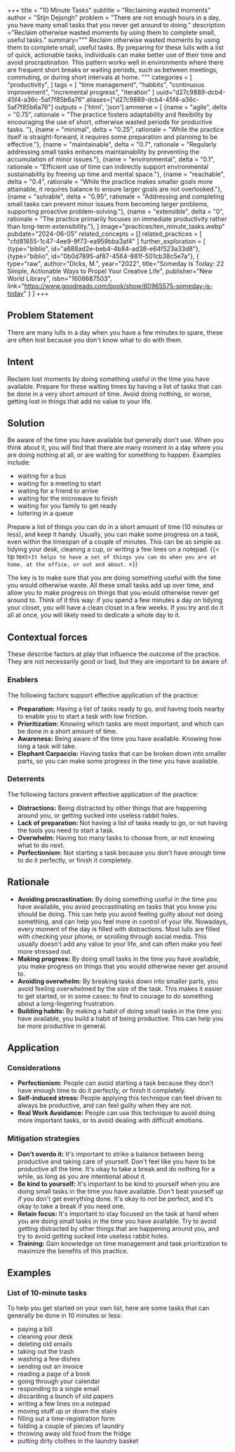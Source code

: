 +++
title = "10 Minute Tasks"
subtitle = "Reclaiming wasted moments"
author = "Stijn Dejongh"
problem = "There are not enough hours in a day, you have many small tasks that you never get around to doing."
description ="Reclaim otherwise wasted moments by using them to complete small, useful tasks."
summary="""
Reclaim otherwise wasted moments by using them to complete small, useful tasks. By preparing for these lulls with a list of quick, actionable 
tasks, individuals can make better use of their time and avoid procrastination. This pattern works well in environments where there are frequent short breaks or waiting periods, such as between meetings, commuting, or during short intervals at home. 
"""
categories = [
    "productivity",
]
tags = [
    "time management", "habbits", "continuous improvement", "incremental progress", "iteration"
]
uuid="d27c9889-dcb4-45f4-a36c-5af7f85b6a76"
aliases=["d27c9889-dcb4-45f4-a36c-5af7f85b6a76"]
outputs = ['html', 'json']
ammerse = [
    {name = "agile", delta = "0.75", rationale = "The practice fosters adaptability and flexibility by encouraging the use of short, otherwise wasted periods for productive tasks. "},
    {name = "minimal", delta = "0.25", rationale = "While the practice itself is straight-forward, it requires some preparation and planning to be effective."},
    {name = "maintainable", delta = "0.7", rationale = "Regularly addressing small tasks enhances maintainability by preventing the accumulation of minor issues."},
    {name = "environmental", delta = "0.1", rationale = "Efficient use of time can indirectly support environmental sustainability by freeing up time and mental space."},
    {name = "reachable", delta = "0.4", rationale = "While the practice makes smaller goals more attainable, it requires balance to ensure larger goals are not overlooked."},
    {name = "solvable", delta = "0.95", rationale = "Addressing and completing small tasks can prevent minor issues from becoming larger problems, supporting proactive problem-solving."},
    {name = "extensible", delta = "0", rationale = "The practice primarily focuses on immediate productivity rather than long-term extensibility."},
]
image="practices/ten_minute_tasks.webp"
pubdate="2024-06-05"
related_concepts = []
related_practices = [
  "cfd81655-1c47-4ee9-9f73-ea959bba3af4"
]
further_exploration = [
  {type="biblio", id="a688ad2e-beb4-4b84-ad38-e64f523a33d8"},
  {type="biblio", id="0b0d7895-af87-4564-881f-501cb38c5e7a"},
  { type="raw", author="Dicks, M.", year="2022", title="Someday Is Today: 22 Simple, Actionable Ways to Propel Your Creative Life", publisher="New World Library", isbn="1608687503", link="https://www.goodreads.com/book/show/60965575-someday-is-today" }
]
+++

## Problem Statement

There are many lulls in a day when you have a few minutes to spare, these are often lost because you don't know what to do with them.

## Intent

Reclaim lost moments by doing something useful in the time you have available. Prepare for these waiting times by having a list of tasks that
can be done in a very short amount of time. Avoid doing nothing, or worse, getting lost in things that add no value to your life.

## Solution

Be aware of the time you have available but generally don't use. When you think about it, you will find that there are many moment in a day
where you are doing nothing at all, or are waiting for something to happen. Examples include:

* waiting for a bus
* waiting for a meeting to start
* waiting for a friend to arrive
* waiting for the microwave to finish
* waiting for you family to get ready
* loitering in a queue

Prepare a list of things you can do in a short amount of time (10 minutes or less), and keep it handy. Usually, you can make some progress on a
task, even within the timespan of a couple of minutes. This can be as simple as tidying your desk, cleaning a cup, or writing a few lines on a
notepad.
{{< tip text=`It helps to have a set of things you can do when you are at home, at the office, or out and about.` >}}

The key is to make sure that you are doing something useful with the time you would otherwise waste. All these small tasks add up over time, and
allow you to make progress on things that you would otherwise never get around to. Think of it this way: if you spend a few minutes a day on
tidying your closet, you will have a clean closet in a few weeks. If you try and do it all at once, you will likely need to dedicate a whole day
to it.

## Contextual forces

These describe factors at play that influence the outcome of the practice. They are not necessarily good or bad, but they are important to be aware
of.

### Enablers

The following factors support effective application of the practice:

* **Preparation:** Having a list of tasks ready to go, and having tools nearby to enable you to start a task with low friction.
* **Prioritization:** Knowing which tasks are most important, and which can be done in a short amount of time.
* **Awareness:** Being aware of the time you have available. Knowing how long a task will take.
* **Elephant Carpaccio:** Having tasks that can be broken down into smaller parts, so you can make some progress in the time you have available.

### Deterrents

The following factors prevent effective application of the practice:

* **Distractions:** Being distracted by other things that are happening around you, or getting sucked into useless rabbit holes.
* **Lack of preparation:** Not having a list of tasks ready to go, or not having the tools you need to start a task.
* **Overwhelm:** Having too many tasks to choose from, or not knowing what to do next.
* **Perfectionism:** Not starting a task because you don't have enough time to do it perfectly, or finish it completely.

## Rationale

* **Avoiding procrastination:** By doing something useful in the time you have available, you avoid procrastinating on tasks that you know you
  should be doing. This can help you avoid feeling guilty about not doing something, and can help you feel more in control of your life. 
  Nowadays, every moment of the day is filled with distractions. Most lulls are filled with checking your phone, or scrolling through social 
  media. This usually doesn't add any value to your life, and can often make you feel more stressed out.
* **Making progress:** By doing small tasks in the time you have available, you make progress on things that you would otherwise never get around
  to.
* **Avoiding overwhelm:** By breaking tasks down into smaller parts, you avoid feeling overwhelmed by the size of the task. This makes it easier
  to get started, or in some cases: to find to courage to do something about a long-lingering frustration.
* **Building habits:** By making a habit of doing small tasks in the time you have available, you build a habit of being productive. This can help
  you be more productive in general.

## Application

### Considerations

* **Perfectionism:** People can avoid starting a task because they don't have enough time to do it perfectly, or finish it completely.
* **Self-induced stress:** People applying this technique can feel driven to always be productive, and can feel guilty when they are not.
* **Real Work Avoidance:** People can use this technique to avoid doing more important tasks, or to avoid dealing with difficult emotions.

### Mitigation strategies

* **Don't overdo it:** It's important to strike a balance between being productive and taking care of yourself. Don't feel like you have to be
  productive all the time. It's okay to take a break and do nothing for a while, as long as you are intentional about it.
* **Be kind to yourself:** It's important to be kind to yourself when you are doing small tasks in the time you have available. Don't beat yourself
  up if you don't get everything done. It's okay to not be perfect, and it's okay to take a break if you need one.
* **Retain focus:** It's important to stay focused on the task at hand when you are doing small tasks in the time you have available. Try to avoid
  getting distracted by other things that are happening around you, and try to avoid getting sucked into useless rabbit holes.
* **Training:** Gain knowledge on time management and task prioritization to maximize the benefits of this practice.

## Examples

### List of 10-minute tasks

To help you get started on your own list, here are some tasks that can generally be done in 10 minutes or less:

* paying a bill
* cleaning your desk
* deleting old emails
* taking out the trash
* washing a few dishes
* sending out an invoice
* reading a page of a book
* going through your calendar
* responding to a single email
* discarding a bunch of old papers
* writing a few lines on a notepad
* moving stuff up or down the stairs
* filling out a time-registration form
* folding a couple of pieces of laundry
* throwing away old food from the fridge
* putting dirty clothes in the laundry basket




